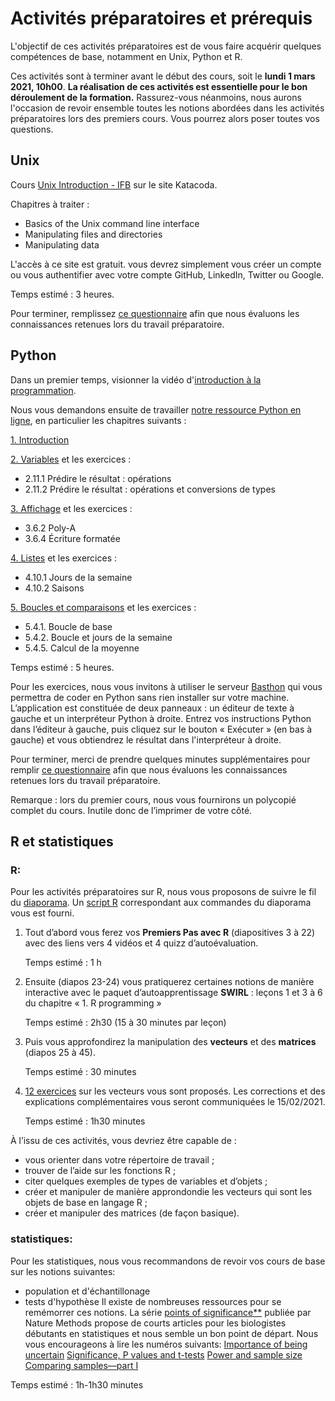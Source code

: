 # Activités préparatoires et prérequis

L'objectif de ces activités préparatoires est de vous faire acquérir quelques compétences de base, notamment en Unix, Python et R. 

Ces activités sont à terminer avant le début des cours, soit le **lundi 1 mars 2021, 10h00**. **La réalisation de ces activités est essentielle pour le bon déroulement de la formation.** Rassurez-vous néanmoins, nous aurons l'occasion de revoir ensemble toutes les notions abordées dans les activités préparatoires lors des premiers cours. Vous pourrez alors poser toutes vos questions.

## Unix

Cours [Unix Introduction - IFB](https://www.katacoda.com/ifb-elixirfr/courses/ifb-unix) sur le site Katacoda.

Chapitres à traiter :

- Basics of the Unix command line interface
- Manipulating files and directories
- Manipulating data

L'accès à ce site est gratuit. vous devrez simplement vous créer un compte ou vous authentifier avec votre compte GitHub, LinkedIn, Twitter ou Google.

Temps estimé : 3 heures.

Pour terminer, remplissez [ce questionnaire](https://forms.gle/NBJNgW4ERoqJHC7y8) afin que nous évaluons les connaissances retenues lors du travail préparatoire.


## Python

Dans un premier temps, visionner la vidéo d'[introduction à la programmation](https://www.youtube.com/watch?v=N9URJ4yVuGA).

Nous vous demandons ensuite de travailler [notre ressource Python en ligne](https://python.sdv.univ-paris-diderot.fr/), en particulier les chapitres suivants :

[1. Introduction](https://python.sdv.univ-paris-diderot.fr/01_introduction/)

[2. Variables](https://python.sdv.univ-paris-diderot.fr/02_variables/) et les exercices :

- 2.11.1 Prédire le résultat : opérations
- 2.11.2 Prédire le résultat : opérations et conversions de types

[3. Affichage](https://python.sdv.univ-paris-diderot.fr/03_affichage/) et les exercices :

- 3.6.2 Poly-A
- 3.6.4 Écriture formatée

[4. Listes](https://python.sdv.univ-paris-diderot.fr/04_listes/) et les exercices :

- 4.10.1 Jours de la semaine
- 4.10.2 Saisons

[5. Boucles et comparaisons](https://python.sdv.univ-paris-diderot.fr/05_boucles_comparaisons/) et les exercices :

- 5.4.1. Boucle de base
- 5.4.2. Boucle et jours de la semaine
- 5.4.5. Calcul de la moyenne

Temps estimé : 5 heures.

Pour les exercices, nous vous invitons à utiliser le serveur [Basthon](https://console.basthon.fr/) qui vous permettra de coder en Python sans rien installer sur votre machine. L’application est constituée de deux panneaux : un éditeur de texte à gauche et un interpréteur Python à droite. Entrez vos instructions Python dans l’éditeur à gauche, puis cliquez sur le bouton « Exécuter » (en bas à gauche) et vous obtiendrez le résultat dans l'interpréteur à droite.

Pour terminer, merci de prendre quelques minutes supplémentaires pour remplir [ce questionnaire](https://forms.gle/gy4TWvSX62kCA4m59) afin que nous évaluons les connaissances retenues lors du travail préparatoire.

Remarque : lors du premier cours, nous vous fournirons un polycopié complet du cours. Inutile donc de l’imprimer de votre côté.


## R et statistiques

### R:

Pour les activités préparatoires sur R, nous vous proposons de suivre le fil du [diaporama](prerequis_diaporama_r.pdf). Un [script R](prerequis_script.R) correspondant aux commandes du diaporama vous est fourni.

1. Tout d’abord vous ferez vos **Premiers Pas avec R** (diapositives 3 à 22) avec des liens vers 4 vidéos et 4 quizz d’autoévaluation.

    Temps estimé : 1 h

2. Ensuite (diapos 23-24) vous pratiquerez certaines notions de manière interactive avec le paquet d’autoapprentissage **SWIRL** : leçons 1 et 3 à 6 du chapitre « 1. R programming »

    Temps estimé : 2h30 (15 à 30 minutes par leçon)

3. Puis vous approfondirez la manipulation des **vecteurs** et des **matrices** (diapos 25 à 45).

    Temps estimé : 30 minutes

4. [12 exercices](prerequis_exercices_r.pdf) sur les vecteurs vous sont proposés. Les corrections et des explications complémentaires vous seront communiquées le 15/02/2021.

    Temps estimé : 1h30 minutes
     <!--[Corrections](prerequis_corrections.R)--> 

À l’issu de ces activités, vous devriez être capable de :
- vous orienter dans votre répertoire de travail ;
- trouver de l’aide sur les fonctions R ;
- citer quelques exemples de types de variables et d’objets ;
- créer et manipuler de manière approndondie les vecteurs qui sont les objets de base en langage R ;
- créer et manipuler des matrices (de façon basique).

<!--Merci de remplir [ce questionnaire]() afin d'auto-évaluer vos connaissances retenues lors du travail préparatoire.--> 


### statistiques:

Pour les statistiques, nous vous recommandons de revoir vos cours de base sur les notions suivantes:
- population et d'échantillonage
- tests d'hypothèse
Il existe de nombreuses ressources pour se remémorrer ces notions. La série [points of significance**](https://www.nature.com/collections/qghhqm/pointsofsignificance) publiée par Nature Methods propose de courts articles pour les biologistes débutants en statistiques et nous semble un bon point de départ. Nous vous encourageons à lire les numéros suivants:
[Importance of being uncertain](https://www.nature.com/articles/nmeth.2613)
[Significance, P values and t-tests](https://www.nature.com/articles/nmeth.2698)
[Power and sample size](https://www.nature.com/articles/nmeth.2738)
[Comparing samples—part I](https://www.nature.com/articles/nmeth.2858)
<!--Voici également quelques diapositives, reprenant des illustrations de cette série "points of significance" avec les principaux points à avoir en tête avant de démarrer le DU Bii.--> 

 Temps estimé : 1h-1h30 minutes
 
<!--Pour finir, pouvez-vous s'il vous plaît remplir ce court [questionnaire]() d'auto-évaluation sur les concepts de base en statistiques.--> 
